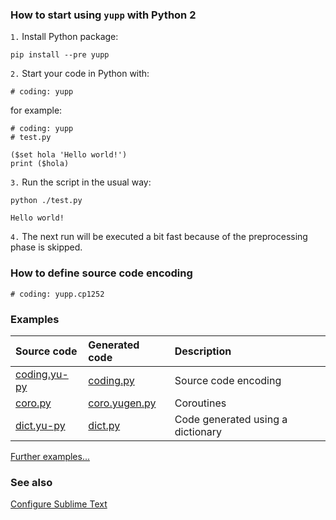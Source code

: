 ### How to start using `yupp` with Python 2

`1.` Install Python package:

    pip install --pre yupp

`2.` Start your code in Python with:

    # coding: yupp

for example:

    # coding: yupp
    # test.py

    ($set hola 'Hello world!')
    print ($hola)

`3.` Run the script in the usual way:

    python ./test.py

    Hello world!

`4.` The next run will be executed a bit fast because of the preprocessing phase is skipped.

### How to define source code encoding

    # coding: yupp.cp1252

### Examples

Source code                        | Generated code                       | Description
:---                               | :---                                 | :---
[coding.yu-py](../eg/coding.yu-py) | [coding.py](../eg/coding.py)         | Source code encoding
[coro.py](../eg/coro.py)           | [coro.yugen.py](../eg/coro.yugen.py) | Coroutines
[dict.yu-py](../eg/dict.yu-py)     | [dict.py](../eg/dict.py)             | Code generated using a dictionary

[Further examples...](../eg/)

### See also

[Configure Sublime Text](../sublime_text/)
